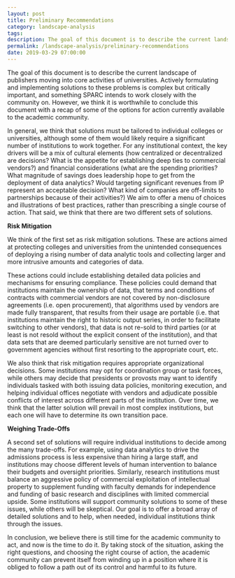```yaml
---
layout: post
title: Preliminary Recommendations
category: landscape-analysis
tags:
description: The goal of this document is to describe the current landscape of publishers moving into core activities of universities. Actively formulating and implementing solutions to these problems is complex but critically important, and something SPARC intends to work closely with the community on. However, we think it is worthwhile to conclude this document with a recap of some of the options for action currently available to the academic community.
permalink: /landscape-analysis/preliminary-recommendations
date: 2019-03-29 07:00:00
---
```

The goal of this document is to describe the current landscape of publishers moving into core activities of universities. Actively formulating and implementing solutions to these problems is complex but critically important, and something SPARC intends to work closely with the community on. However, we think it is worthwhile to conclude this document with a recap of some of the options for action currently available to the academic community.

In general, we think that solutions must be tailored to individual colleges or universities, although some of them would likely require a significant number of institutions to work together. For any institutional context, the key drivers will be a mix of cultural elements (how centralized or decentralized are decisions? What is the appetite for establishing deep ties to commercial vendors?) and financial considerations (what are the spending priorities? What magnitude of savings does leadership hope to get from the deployment of data analytics? Would targeting significant revenues from IP represent an acceptable decision? What kind of companies are off-limits to partnerships because of their activities?) We aim to offer a menu of choices and illustrations of best practices, rather than prescribing a single course of action. That said, we think that there are two different sets of solutions.

**Risk Mitigation** 

We think of the first set as risk mitigation solutions. These are actions aimed at protecting colleges and universities from the unintended consequences of deploying a rising number of data analytic tools and collecting larger and more intrusive amounts and categories of data.

These actions could include establishing detailed data policies and mechanisms for ensuring compliance. These policies could demand that institutions maintain the ownership of data, that terms and conditions of contracts with commercial vendors are not covered by non-disclosure agreements (i.e. open procurement), that algorithms used by vendors are made fully transparent, that results from their usage are portable (i.e. that institutions maintain the right to historic output series, in order to facilitate switching to other vendors), that data is not re-sold to third parties (or at least is not resold without the explicit consent of the institution), and that data sets that are deemed particularly sensitive are not turned over to government agencies without first resorting to the appropriate court, etc.  

We also think that risk mitigation requires appropriate organizational decisions. Some institutions may opt for coordination group or task forces, while others may decide that presidents or provosts may want to identify individuals tasked with both issuing data policies, monitoring execution, and helping individual offices negotiate with vendors and adjudicate possible conflicts of interest across different parts of the institution. Over time, we think that the latter solution will prevail in most complex institutions, but each one will have to determine its own transition pace. 

**Weighing Trade-Offs**

A second set of solutions will require individual institutions to decide among the many trade-offs. For example, using data analytics to drive the admissions process is less expensive than hiring a large staff, and institutions may choose different levels of human intervention to balance their budgets and oversight priorities. Similarly, research institutions must balance an aggressive policy of commercial exploitation of intellectual property to supplement funding with faculty demands for independence and funding of basic research and disciplines with limited commercial upside. Some institutions will support community solutions to some of these issues, while others will be skeptical. Our goal is to offer a broad array of detailed solutions and to help, when needed, individual institutions think through the issues.

In conclusion, we believe there is still time for the academic community to act, and now is the time to do it. By taking stock of the situation, asking the right questions, and choosing the right course of action, the academic community can prevent itself from winding up in a position where it is obliged to follow a path out of its control and harmful to its future.
